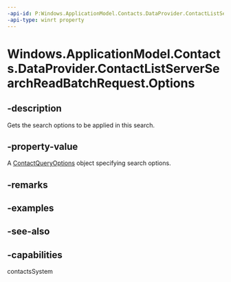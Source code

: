 ```yaml
---
-api-id: P:Windows.ApplicationModel.Contacts.DataProvider.ContactListServerSearchReadBatchRequest.Options
-api-type: winrt property
---
```


<!-- Property syntax
public Windows.ApplicationModel.Contacts.ContactQueryOptions Options { get; }
-->

# Windows.ApplicationModel.Contacts.DataProvider.ContactListServerSearchReadBatchRequest.Options

## -description
Gets the search options to be applied in this search.

## -property-value
A [ContactQueryOptions](../windows.applicationmodel.contacts/contactqueryoptions.md) object specifying search options.

## -remarks

## -examples

## -see-also

## -capabilities
contactsSystem
